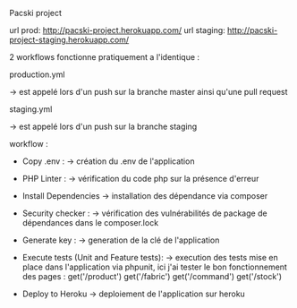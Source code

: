 Pacski project


url prod: http://pacski-project.herokuapp.com/
url staging: http://pacski-project-staging.herokuapp.com/


2 workflows fonctionne pratiquement a l'identique : 

production.yml

-> est appelé lors d'un push sur la branche master ainsi qu'une pull request

staging.yml

-> est appelé lors d'un push sur la branche staging


workflow : 

- Copy .env : 
-> création du .env de l'application

- PHP Linter :
-> vérification du code php sur la présence d'erreur

- Install Dependencies
-> installation des dépendance via composer

- Security checker :
-> vérification des vulnérabilités de package de dépendances dans le composer.lock

- Generate key :
-> generation de la clé de l'application

- Execute tests (Unit and Feature tests): 
-> execution des tests mise en place dans l'application via phpunit, ici j'ai tester le bon fonctionnement des pages :
get('/product')
get('/fabric')
get('/command')
get('/stock')

- Deploy to Heroku
-> deploiement de l'application sur heroku